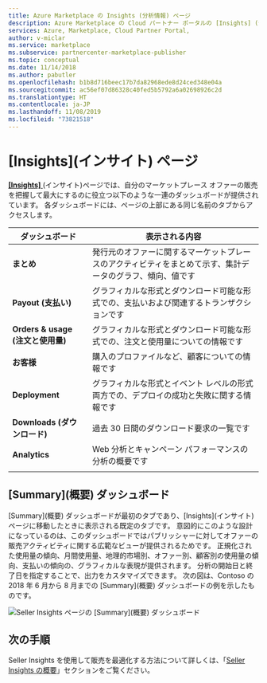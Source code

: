 ```yaml
---
title: Azure Marketplace の Insights (分析情報) ページ
description: Azure Marketplace の Cloud パートナー ポータルの [Insights] (分析情報) ページに関する概要です。
services: Azure, Marketplace, Cloud Partner Portal,
author: v-miclar
ms.service: marketplace
ms.subservice: partnercenter-marketplace-publisher
ms.topic: conceptual
ms.date: 11/14/2018
ms.author: pabutler
ms.openlocfilehash: b1b8d716beec17b7da82968ede8d24ced348e04a
ms.sourcegitcommit: ac56ef07d86328c40fed5b5792a6a02698926c2d
ms.translationtype: HT
ms.contentlocale: ja-JP
ms.lasthandoff: 11/08/2019
ms.locfileid: "73821518"
---
```

# <a name="insights-page"></a>[Insights]\(インサイト\) ページ

[ **[Insights]** ](https://cloudpartner.azure.com/#insights) (インサイト)ページでは、自分のマーケットプレース オファーの販売を把握して最大にするのに役立つ以下のような一連のダッシュボードが提供されています。  各ダッシュボードには、ページの上部にある同じ名前のタブからアクセスします。


|  **ダッシュボード**    |  **表示される内容**               |
|  -------------    |  ---------------------               |
| **まとめ**       | 発行元のオファーに関するマーケットプレースのアクティビティをまとめて示す、集計データのグラフ、傾向、値です |
| **Payout (支払い)**        | グラフィカルな形式とダウンロード可能な形式での、支払いおよび関連するトランザクションです |
| **Orders & usage (注文と使用量)** | グラフィカルな形式とダウンロード可能な形式での、注文と使用量についての情報です |
| **お客様**      | 購入のプロファイルなど、顧客についての情報です |
| **Deployment**    | グラフィカルな形式とイベント レベルの形式両方での、デプロイの成功と失敗に関する情報です |
| **Downloads (ダウンロード)**     | 過去 30 日間のダウンロード要求の一覧です |
| **Analytics**     | Web 分析とキャンペーン パフォーマンスの分析の概要です |
|  |  |


## <a name="summary-dashboard"></a>[Summary]\(概要\) ダッシュボード
[Summary]\(概要\) ダッシュボードが最初のタブであり、[Insights]\(インサイト\) ページに移動したときに表示される既定のタブです。  意図的にこのような設計になっているのは、このダッシュボードではパブリッシャーに対してオファーの販売アクティビティに関する広範なビューが提供されるためです。  正規化された使用量の傾向、月間使用量、地理的市場別、オファー別、顧客別の使用量の傾向、支払いの傾向の、グラフィカルな表現が提供されます。  分析の開始日と終了日を指定することで、出力をカスタマイズできます。  次の図は、Contoso の 2018 年 6 月から 8 月までの [Summary]\(概要\) ダッシュボードの例を示したものです。

![Seller Insights ページの [Summary]\(概要\) ダッシュボード](./media/insights-page1.png)


## <a name="next-steps"></a>次の手順

Seller Insights を使用して販売を最適化する方法について詳しくは、「[Seller Insights の概要](./../../cloud-partner-portal-orig/si-getting-started.md)」セクションをご覧ください。

